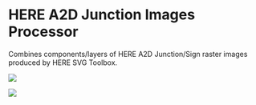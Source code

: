# HERE A2D Junction Images Processor
Combines components/layers of HERE A2D Junction/Sign raster images produced by HERE SVG Toolbox.

![](https://i.imgur.com/MJZnfHn.jpg)

![](https://i.imgur.com/Z3kfjCH.jpg)
